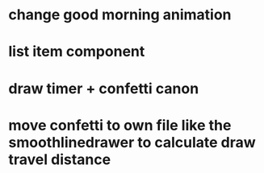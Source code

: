# change good morning animation

# list item component

# draw timer + confetti canon

# move confetti to own file like the smoothlinedrawer to calculate draw travel distance
